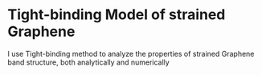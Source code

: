 # Tight-binding Model of strained Graphene
I use Tight-binding method to analyze the properties of strained Graphene band structure, both analytically and numerically
